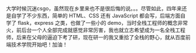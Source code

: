    大学时候沉迷csgo，虽然现在乡里来也不是很后悔的说。。。尽管如此，四年来还是自学了不少东西，简单的 HTML、CSS 还有 JavaScript 都会写，后端方面自学了 flask，express 之类，也做了一些小的 demo，当时全栈工程师的概念非常火，前后台一个人全部完成就感觉非常厉害，我也就立志希望成为一名全栈工程师，后来在父母的逼迫下考了研，现在研一的我又重拾了全栈的野心，就从百度前端技术学院开始吧！加油！
